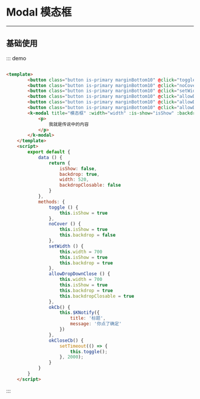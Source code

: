 <style>
.white-text {
  color: #FFF;
}
</style>
# Modal 模态框
----
## 基础使用
<div class="demo-block">
    <template>
        <button class="button is-primary marginBottom10" @click="toggle">点我关闭模态框</button>
        <button class="button is-primary marginBottom10" @click="noCover">不显示遮罩层</button>
        <button class="button is-primary marginBottom10" @click="setWidth">将宽度设置为700</button>
        <button class="button is-primary marginBottom10" @click="allowDropDownClose">是否允许通过点击遮罩层关闭模态框</button>
        <button class="button is-primary marginBottom10" @click="allowDropDownClose">回调函数</button>
        <button class="button is-primary marginBottom10" @click="allowDropDownClose">异步关闭</button>
        <k-modal title="模态框" :width="width" :is-show="isShow" :backdrop="backdrop" @close="isShow=false" cancel-text="取消" ok-text="确定" :backdrop-closable="backdropClosable" :on-ok="okCb">
            <p>
                我就是传说中的内容
            </p>
        </k-modal>
    </template>
    <script>
        export default {
            data () {
                return {
                    isShow: false,
                    backdrop: true,
                    width: 520,
                    backdropClosable: false
                }
            },
            methods: {
                toggle () {
                    this.isShow = true
                },
                noCover () {
                    this.isShow = true
                    this.backdrop = false
                },
                setWidth () {
                    this.width = 700
                    this.isShow = true
                    this.backdrop = true
                },
                allowDropDownClose () {
                    this.width = 700
                    this.isShow = true
                    this.backdrop = true
                    this.backdropClosable = true
                },
                okCb() {
                    this.$KNotify({
                        title: '标题',
                        message: '你点了确定'
                    })
                },
                okCloseCb() {
                    setTimeout(() => {
                        this.toggle();
                    }, 2000);
                }
            }
        }
    </script>
</div>

::: demo
```html

<template>
        <button class="button is-primary marginBottom10" @click="toggle">点我关闭模态框</button>
        <button class="button is-primary marginBottom10" @click="noCover">不显示遮罩层</button>
        <button class="button is-primary marginBottom10" @click="setWidth">将宽度设置为700</button>
        <button class="button is-primary marginBottom10" @click="allowDropDownClose">是否允许通过点击遮罩层关闭模态框</button>
        <button class="button is-primary marginBottom10" @click="allowDropDownClose">回调函数</button>
        <button class="button is-primary marginBottom10" @click="allowDropDownClose">异步关闭</button>
        <k-modal title="模态框" :width="width" :is-show="isShow" :backdrop="backdrop" @close="isShow=false" cancel-text="取消" ok-text="确定" :backdrop-closable="backdropClosable" :on-ok="okCb">
            <p>
                我就是传说中的内容
            </p>
        </k-modal>
    </template>
    <script>
        export default {
            data () {
                return {
                    isShow: false,
                    backdrop: true,
                    width: 520,
                    backdropClosable: false
                }
            },
            methods: {
                toggle () {
                    this.isShow = true
                },
                noCover () {
                    this.isShow = true
                    this.backdrop = false
                },
                setWidth () {
                    this.width = 700
                    this.isShow = true
                    this.backdrop = true
                },
                allowDropDownClose () {
                    this.width = 700
                    this.isShow = true
                    this.backdrop = true
                    this.backdropClosable = true
                },
                okCb() {
                    this.$KNotify({
                        title: '标题',
                        message: '你点了确定'
                    })
                },
                okCloseCb() {
                    setTimeout(() => {
                        this.toggle();
                    }, 2000);
                }
            }
        }
    </script>

```
:::
